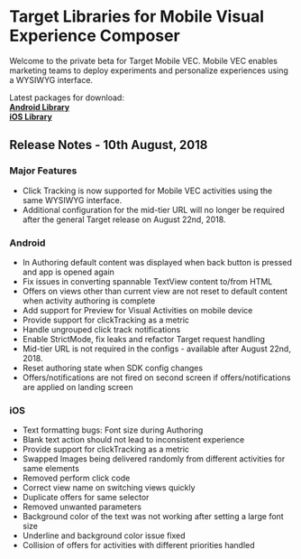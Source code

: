 # Target Libraries for Mobile Visual Experience Composer
Welcome to the private beta for Target Mobile VEC. Mobile VEC enables marketing teams to deploy experiments and personalize experiences using a WYSIWYG interface.

Latest packages for download:  
**[Android Library](https://github.com/adobe-target/mobile/raw/master/mobile-vec/AdobeTargetMobileVEC-Android.18.8.zip)**  
**[iOS Library](https://github.com/adobe-target/mobile/raw/master/mobile-vec/AdobeTargetMobileVEC-iOS-18.8.zip)**

## Release Notes - 10th August, 2018
### Major Features
* Click Tracking is now supported for Mobile VEC activities using the same WYSIWYG interface.
* Additional configuration for the mid-tier URL will no longer be required after the general Target release on August 22nd, 2018.

### Android
* In Authoring default content was displayed when back button is pressed and app is opened again
* Fix issues in converting spannable TextView content to/from HTML
* Offers on views other than current view are not reset to default content when activity authoring is complete
* Add support for Preview for Visual Activities on mobile device
* Provide support for clickTracking as a metric
* Handle ungrouped click track notifications
* Enable StrictMode, fix leaks and refactor Target request handling
* Mid-tier URL is not required in the configs - available after August 22nd, 2018.
* Reset authoring state when SDK config changes
* Offers/notifications are not fired on second screen if offers/notifications are applied on landing screen

### iOS
* Text formatting bugs: Font size during Authoring
* Blank text action should not lead to inconsistent experience
* Provide support for clickTracking as a metric
* Swapped Images being delivered randomly from different activities for same elements
* Removed perform click code
* Correct view name on switching views quickly
* Duplicate offers for same selector
* Removed unwanted parameters
* Background color of the text was not working after setting a large font size
* Underline and background color issue fixed
* Collision of offers for activities with different priorities handled
